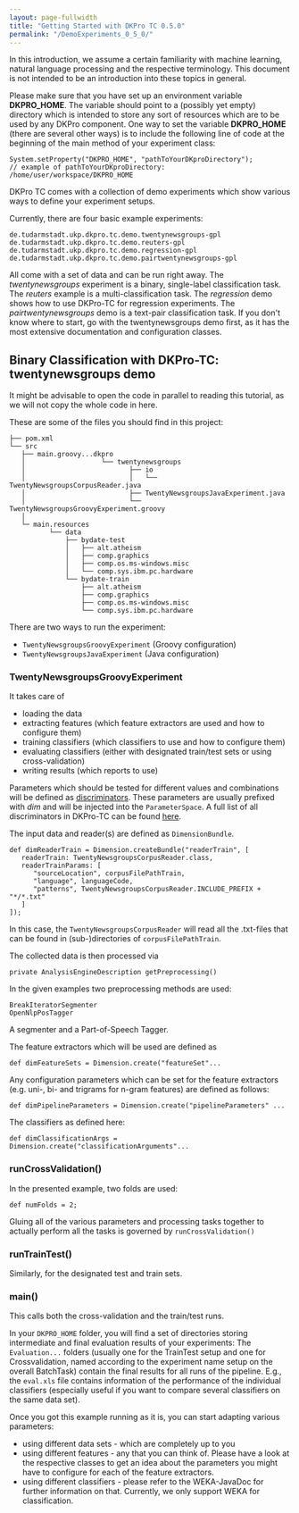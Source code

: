 ```yaml
---
layout: page-fullwidth
title: "Getting Started with DKPro TC 0.5.0"
permalink: "/DemoExperiments_0_5_0/"
---
```


In this introduction, we assume a certain familiarity with machine learning, natural language processing and the respective terminology. This document is not intended to be an introduction into these topics in general.


Please make sure that you have set up an environment variable **DKPRO\_HOME**. The variable should point to a (possibly yet empty) directory which is intended to store any sort of resources which are to be used by any DKPro component. One way to set the variable **DKPRO\_HOME** (there are several other ways) is to include the following line of code at the beginning of the main method of your experiment class:

```
System.setProperty("DKPRO_HOME", "pathToYourDKproDirectory");
// example of pathToYourDKproDirectory: /home/user/workspace/DKPRO_HOME 
```



DKPro TC comes with a collection of demo experiments which show various ways to define your experiment setups.

Currently, there are four basic example experiments:

```
de.tudarmstadt.ukp.dkpro.tc.demo.twentynewsgroups-gpl
de.tudarmstadt.ukp.dkpro.tc.demo.reuters-gpl
de.tudarmstadt.ukp.dkpro.tc.demo.regression-gpl
de.tudarmstadt.ukp.dkpro.tc.demo.pairtwentynewsgroups-gpl
```

All come with a set of data and can be run right away. The _twentynewsgroups_ experiment is a binary, single-label classification task. The _reuters_ example is a multi-classification task.  The _regression_ demo shows how to use DKPro-TC for regression experiments. The _pairtwentynewsgroups_ demo is a text-pair classification task.
If you don't know where to start, go with the twentynewsgroups demo first, as it has the most extensive documentation and configuration classes.

## Binary Classification with DKPro-TC: twentynewsgroups demo

It might be advisable to open the code in parallel to reading this tutorial, as we will not copy the whole code in here.

These are some of the files you should find in this project:

```
├── pom.xml
└── src
   ├── main.groovy...dkpro
   │                   └── twentynewsgroups
   │                          ├── io
   │                          │   └── TwentyNewsgroupsCorpusReader.java
   │                          ├── TwentyNewsgroupsJavaExperiment.java
   │                          └── TwentyNewsgroupsGroovyExperiment.groovy
   │                          
   └─ main.resources
          └── data
              ├── bydate-test
              │   ├── alt.atheism
              │   ├── comp.graphics
              │   ├── comp.os.ms-windows.misc
              │   └── comp.sys.ibm.pc.hardware
              └── bydate-train
                  ├── alt.atheism
                  ├── comp.graphics
                  ├── comp.os.ms-windows.misc
                  └── comp.sys.ibm.pc.hardware

```

There are two ways to run the experiment:
  * `TwentyNewsgroupsGroovyExperiment` (Groovy configuration)
  * `TwentyNewsgroupsJavaExperiment` (Java configuration)

### TwentyNewsgroupsGroovyExperiment

It takes care of

  * loading the data
  * extracting features (which feature extractors are used and how to configure them)
  * training classifiers (which classifiers to use and how to configure them)
  * evaluating classifiers (either with designated train/test sets or using cross-validation)
  * writing results (which reports to use)

Parameters which should be tested for different values and combinations will be defined as [discriminators](http://code.google.com/p/dkpro-lab/). These parameters are usually prefixed with _dim_ and will be injected into the `ParameterSpace`.
A full list of all discriminators in DKPro-TC can be found [here](Discriminators.md).

The input data and reader(s) are defined as `DimensionBundle`.

```
def dimReaderTrain = Dimension.createBundle("readerTrain", [
   readerTrain: TwentyNewsgroupsCorpusReader.class,
   readerTrainParams: [
      "sourceLocation", corpusFilePathTrain,
      "language", languageCode,
      "patterns", TwentyNewsgroupsCorpusReader.INCLUDE_PREFIX + "*/*.txt"
   ]
]);
```

In this case, the `TwentyNewsgroupsCorpusReader` will read all the .txt-files that can be found in (sub-)directories of `corpusFilePathTrain`.

The collected data is then processed via

```
private AnalysisEngineDescription getPreprocessing()
```

In the given examples two preprocessing methods are used:

```
BreakIteratorSegmenter
OpenNlpPosTagger
```

A segmenter and a Part-of-Speech Tagger.

The feature extractors which will be used are defined as

```
def dimFeatureSets = Dimension.create("featureSet"...
```

Any configuration parameters which can be set for the feature extractors (e.g. uni-, bi- and trigrams for n-gram features) are defined as follows:

```
def dimPipelineParameters = Dimension.create("pipelineParameters" ...
```

The classifiers as defined here:

```
def dimClassificationArgs = Dimension.create("classificationArguments"...
```

### runCrossValidation()

In the presented example, two folds are used:

```
def numFolds = 2;
```

Gluing all of the various parameters and processing tasks together to actually perform all the tasks is governed by `runCrossValidation()`

### runTrainTest()

Similarly, for the designated test and train sets.

### main()

This calls both the cross-validation and the train/test runs.

In your `DKPRO_HOME` folder, you will find a set of directories storing intermediate and final evaluation results of your experiments:
The `Evaluation...` folders (usually one for the TrainTest setup and one for Crossvalidation, named according to the experiment name setup on the overall BatchTask) contain the final results for all runs of the pipeline.
E.g., the `eval.xls` file contains information of the performance of the individual classifiers (especially useful if you want to compare several classifiers on the same data set).

Once you got this example running as it is, you can start adapting various parameters:

  * using different data sets - which are completely up to you
  * using different features - any that you can think of. Please have a look at the respective classes to get an idea about the parameters you might have to configure for each of the feature extractors.
  * using different classifiers - please refer to the WEKA-JavaDoc for further information on that. Currently, we only support WEKA for classification.